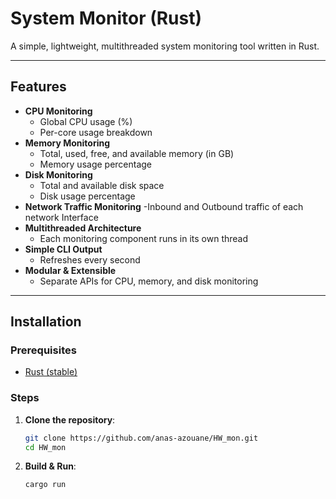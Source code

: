 # System Monitor (Rust)

A simple, lightweight, multithreaded system monitoring tool written in Rust. 

---

## Features

- **CPU Monitoring**
  - Global CPU usage (%)
  - Per-core usage breakdown
- **Memory Monitoring**
  - Total, used, free, and available memory (in GB)
  - Memory usage percentage
- **Disk Monitoring**
  - Total and available disk space
  - Disk usage percentage
- **Network Traffic Monitoring**
  -Inbound and Outbound traffic of each network Interface
- **Multithreaded Architecture**
  - Each monitoring component runs in its own thread
- **Simple CLI Output**
  - Refreshes every second
- **Modular & Extensible**
  - Separate APIs for CPU, memory, and disk monitoring

---

## Installation

### Prerequisites

- [Rust (stable)](https://www.rust-lang.org/tools/install)

### Steps

1. **Clone the repository**:
   ```sh
   git clone https://github.com/anas-azouane/HW_mon.git 
   cd HW_mon
    ```
2. **Build & Run**:
   ```sh
   cargo run
    ```
